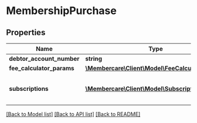 # MembershipPurchase

## Properties
Name | Type | Description | Notes
------------ | ------------- | ------------- | -------------
**debtor_account_number** | **string** |  | [optional] 
**fee_calculator_params** | [**\Membercare\Client\Model\FeeCalculatorParams**](FeeCalculatorParams.md) |  | [optional] 
**subscriptions** | [**\Membercare\Client\Model\Subscription[]**](Subscription.md) | Subscriptions that should be added to the Member. | [optional] 

[[Back to Model list]](../../README.md#documentation-for-models) [[Back to API list]](../../README.md#documentation-for-api-endpoints) [[Back to README]](../../README.md)

